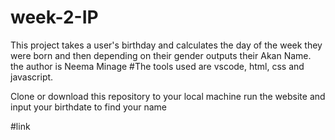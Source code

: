 # week-2-IP
This project takes a user's birthday and calculates the day of the week they were born and then depending on their gender outputs their Akan Name. 
the author is Neema Minage
#The tools used are vscode, html, css and javascript.
 
 Clone or download this repository to your local machine
 run the website and input your birthdate to find your name
 
 #link 
 
